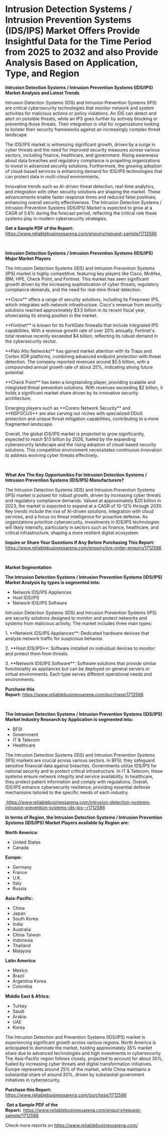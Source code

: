 <p><h1>Intrusion Detection Systems / Intrusion Prevention Systems (IDS/IPS) Market Offers Provide Insightful Data for the Time Period from 2025 to 2032 and also Provide Analysis Based on Application, Type, and Region</h1></p><p><strong>Intrusion Detection Systems / Intrusion Prevention Systems (IDS/IPS) Market Analysis and Latest Trends</strong></p>
<p><p>Intrusion Detection Systems (IDS) and Intrusion Prevention Systems (IPS) are critical cybersecurity technologies that monitor network and system activities for malicious actions or policy violations. An IDS can detect and alert on possible threats, while an IPS goes further by actively blocking or preventing those threats. Their integration is vital for organizations looking to bolster their security frameworks against an increasingly complex threat landscape.</p><p>The IDS/IPS market is witnessing significant growth, driven by a surge in cyber threats and the need for improved security measures across various sectors, including finance, healthcare, and government. Rising awareness about data breaches and regulatory compliance is propelling organizations to invest in advanced security solutions. Furthermore, the growing adoption of cloud-based services is enhancing demand for IDS/IPS technologies that can protect data in multi-cloud environments.</p><p>Innovative trends such as AI-driven threat detection, real-time analytics, and integration with other security solutions are shaping the market. These advancements enable faster response times and reduced false positives, enhancing overall security effectiveness. The Intrusion Detection Systems / Intrusion Prevention Systems (IDS/IPS) Market is expected to grow at a CAGR of 5.6% during the forecast period, reflecting the critical role these systems play in modern cybersecurity strategies.</p></p>
<p><strong>Get a Sample PDF of the Report:&nbsp;</strong> <a href="https://www.reliablebusinessarena.com/enquiry/request-sample/1712586?utm_campaign=3267&utm_medium=2&utm_source=Github&utm_content=ia&utm_term=28032025&utm_id=intrusion-detection-systems-intrusion-prevention-systems-idsips">https://www.reliablebusinessarena.com/enquiry/request-sample/1712586</a></p>
<p>&nbsp;</p>
<p><strong>Intrusion Detection Systems / Intrusion Prevention Systems (IDS/IPS) Major Market Players</strong></p>
<p><p>The Intrusion Detection Systems (IDS) and Intrusion Prevention Systems (IPS) market is highly competitive, featuring key players like Cisco, McAfee, IBM, HPE, Check Point, and Fortinet. This market has seen significant growth driven by the increasing sophistication of cyber threats, regulatory compliance demands, and the need for real-time threat detection.</p><p>**Cisco** offers a range of security solutions, including its Firepower IPS, which integrates with network infrastructure. Cisco's revenue from security solutions reached approximately $3.5 billion in its recent fiscal year, showcasing its strong position in the market.</p><p>**Fortinet** is known for its FortiGate firewalls that include integrated IPS capabilities. With a revenue growth rate of over 20% annually, Fortinet's total revenue recently exceeded $4 billion, reflecting its robust demand in the cybersecurity sector.</p><p>**Palo Alto Networks** has gained market attention with its Traps and Cortex XDR platforms, combining advanced endpoint protection with threat detection. The company reported revenues around $5.5 billion, with a compounded annual growth rate of about 25%, indicating strong future potential.</p><p>**Check Point** has been a longstanding player, providing scalable and integrated threat prevention solutions. With revenues exceeding $2 billion, it holds a significant market share driven by its innovative security architecture.</p><p>Emerging players such as **Corero Network Security** and **NSFOCUS** are also carving out niches with specialized DDoS protection and unique threat mitigation capabilities, contributing to a more fragmented landscape.</p><p>Overall, the global IDS/IPS market is projected to grow significantly, expected to reach $13 billion by 2026, fueled by the expanding cybersecurity landscape and the rising adoption of cloud-based security solutions. This competitive environment necessitates continuous innovation to address evolving cyber threats effectively.</p></p>
<p>&nbsp;</p>
<p><strong>What Are The Key Opportunities For Intrusion Detection Systems / Intrusion Prevention Systems (IDS/IPS) Manufacturers?</strong></p>
<p><p>The Intrusion Detection Systems (IDS) and Intrusion Prevention Systems (IPS) market is poised for robust growth, driven by increasing cyber threats and regulatory compliance demands. Valued at approximately $20 billion in 2023, the market is expected to expand at a CAGR of 10-12% through 2030. Key trends include the rise of AI-driven solutions, integration with cloud services, and a focus on threat intelligence for proactive defense. As organizations prioritize cybersecurity, investments in IDS/IPS technologies will likely intensify, particularly in sectors such as finance, healthcare, and critical infrastructure, shaping a more resilient digital ecosystem.</p></p>
<p><strong>Inquire or Share Your Questions If Any Before Purchasing This Report:</strong> <a href="https://www.reliablebusinessarena.com/enquiry/pre-order-enquiry/1712586?utm_campaign=3267&utm_medium=2&utm_source=Github&utm_content=ia&utm_term=28032025&utm_id=intrusion-detection-systems-intrusion-prevention-systems-idsips">https://www.reliablebusinessarena.com/enquiry/pre-order-enquiry/1712586</a></p>
<p>&nbsp;</p>
<p><strong>Market Segmentation</strong></p>
<p><strong>The Intrusion Detection Systems / Intrusion Prevention Systems (IDS/IPS) Market Analysis by types is segmented into:</strong></p>
<p><ul><li>Network IDS/IPS Appliances</li><li>Host IDS/IPS</li><li>Network IDS/IPS Software</li></ul></p>
<p><p>Intrusion Detection Systems (IDS) and Intrusion Prevention Systems (IPS) are security solutions designed to monitor and protect networks and systems from malicious activity. The market includes three main types: </p><p>1. **Network IDS/IPS Appliances**: Dedicated hardware devices that analyze network traffic for suspicious behavior.</p><p>2. **Host IDS/IPS**: Software installed on individual devices to monitor and protect them from threats.</p><p>3. **Network IDS/IPS Software**: Software solutions that provide similar functionality as appliances but can be deployed on general servers or virtual environments. Each type serves different operational needs and environments.</p></p>
<p><strong>Purchase this Report:&nbsp;</strong><a href="https://www.reliablebusinessarena.com/purchase/1712586?utm_campaign=3267&utm_medium=2&utm_source=Github&utm_content=ia&utm_term=28032025&utm_id=intrusion-detection-systems-intrusion-prevention-systems-idsips">https://www.reliablebusinessarena.com/purchase/1712586</a></p>
<p>&nbsp;</p>
<p><strong>The Intrusion Detection Systems / Intrusion Prevention Systems (IDS/IPS) Market Industry Research by Application is segmented into:</strong></p>
<p><ul><li>BFSI</li><li>Government</li><li>IT & Telecom</li><li>Healthcare</li></ul></p>
<p><p>The Intrusion Detection Systems (IDS) and Intrusion Prevention Systems (IPS) markets are crucial across various sectors. In BFSI, they safeguard sensitive financial data against breaches. Governments utilize IDS/IPS for national security and to protect critical infrastructure. In IT & Telecom, these systems ensure network integrity and service availability. In healthcare, they protect patient information and comply with regulations. Overall, IDS/IPS enhance cybersecurity resilience, providing essential defense mechanisms tailored to the specific needs of each industry.</p></p>
<p><a href="https://www.reliablebusinessarena.com/intrusion-detection-systems-intrusion-prevention-systems-ids-ips--r1712586?utm_campaign=3267&utm_medium=2&utm_source=Github&utm_content=ia&utm_term=28032025&utm_id=intrusion-detection-systems-intrusion-prevention-systems-idsips">&nbsp;https://www.reliablebusinessarena.com/intrusion-detection-systems-intrusion-prevention-systems-ids-ips--r1712586</a></p>
<p><strong>In terms of Region, the Intrusion Detection Systems / Intrusion Prevention Systems (IDS/IPS) Market Players available by Region are:</strong></p>
<p>
    <p> <strong> North America: </strong>
        <ul>
            <li>United States</li>
            <li>Canada</li>
        </ul>
        </p> 
    <p> <strong> Europe: </strong>
        <ul>
            <li>Germany</li>
            <li>France</li>
            <li>U.K.</li>
            <li>Italy</li>
            <li>Russia</li>
        </ul>
        </p> 
    <p> <strong> Asia-Pacific: </strong>
        <ul>
            <li>China</li>
            <li>Japan</li>
            <li>South Korea</li>
            <li>India</li>
            <li>Australia</li>
            <li>China Taiwan</li>
            <li>Indonesia</li>
            <li>Thailand</li>
            <li>Malaysia</li>
        </ul>
        </p> 
    <p> <strong> Latin America: </strong>
        <ul>
            <li>Mexico</li>
            <li>Brazil</li>
            <li>Argentina Korea</li>
            <li>Colombia</li>
        </ul>
        </p> 
    <p> <strong> Middle East & Africa: </strong>
        <ul>
            <li>Turkey</li>
            <li>Saudi</li>
            <li>Arabia</li>
            <li>UAE</li>
            <li>Korea</li>
        </ul>
    </p>
    </p>
<p><p>The Intrusion Detection and Prevention Systems (IDS/IPS) market is experiencing significant growth across various regions. North America is anticipated to dominate the market, holding approximately 35% market share due to advanced technologies and high investments in cybersecurity. The Asia-Pacific region follows closely, projected to account for about 30%, fueled by increasing cyber threats and digital transformation initiatives. Europe represents around 25% of the market, while China maintains a substantial share of around 20%, driven by substantial government initiatives in cybersecurity.</p></p>
<p><strong>Purchase this Report: </strong><a href="https://www.reliablebusinessarena.com/purchase/1712586?utm_campaign=3267&utm_medium=2&utm_source=Github&utm_content=ia&utm_term=28032025&utm_id=intrusion-detection-systems-intrusion-prevention-systems-idsips">https://www.reliablebusinessarena.com/purchase/1712586</a></p>
<p>&nbsp;<strong>Get a Sample PDF of the Report:&nbsp;&nbsp;</strong><a href="https://www.reliablebusinessarena.com/enquiry/request-sample/1712586?utm_campaign=3267&utm_medium=2&utm_source=Github&utm_content=ia&utm_term=28032025&utm_id=intrusion-detection-systems-intrusion-prevention-systems-idsips">https://www.reliablebusinessarena.com/enquiry/request-sample/1712586</a></p>
<p><strong></strong></p>
<p>Check more reports on <a href="https://www.reliablebusinessarena.com/?utm_campaign=3267&utm_medium=2&utm_source=Github&utm_content=ia&utm_term=28032025&utm_id=intrusion-detection-systems-intrusion-prevention-systems-idsips">https://www.reliablebusinessarena.com/</a></p>